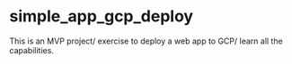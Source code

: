 # simple_app_gcp_deploy
This is an MVP project/ exercise to deploy a web app to GCP/ learn all the capabilities.
